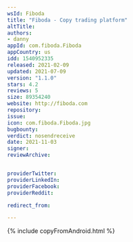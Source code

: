 ```yaml
---
wsId: Fiboda
title: "Fiboda - Copy trading platform"
altTitle: 
authors:
- danny
appId: com.fiboda.Fiboda
appCountry: us
idd: 1540952335
released: 2021-02-09
updated: 2021-07-09
version: "1.1.0"
stars: 4.2
reviews: 5
size: 89354240
website: http://fiboda.com
repository: 
issue: 
icon: com.fiboda.Fiboda.jpg
bugbounty: 
verdict: nosendreceive
date: 2021-11-03
signer: 
reviewArchive:


providerTwitter: 
providerLinkedIn: 
providerFacebook: 
providerReddit: 

redirect_from:

---
```


{% include copyFromAndroid.html %}
